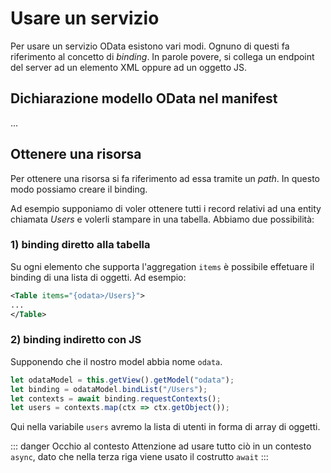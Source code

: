 # Usare un servizio

Per usare un servizio OData esistono vari modi. Ognuno di questi fa riferimento
al concetto di _binding_. In parole povere, si collega un endpoint del server ad
un elemento XML oppure ad un oggetto JS.

## Dichiarazione modello OData nel manifest

...

## Ottenere una risorsa

Per ottenere una risorsa si fa riferimento ad essa tramite un _path_.
In questo modo possiamo creare il binding.

Ad esempio supponiamo di voler ottenere tutti i record relativi ad una entity chiamata _Users_
e volerli stampare in una tabella. Abbiamo due possibilità:

### 1) binding diretto alla tabella

Su ogni elemento che supporta l'aggregation `items` è possibile
effetuare il binding di una lista di oggetti. Ad esempio:

```xml
<Table items="{odata>/Users}">
...
</Table>
```

### 2) binding indiretto con JS

Supponendo che il nostro model abbia nome `odata`.

```js
let odataModel = this.getView().getModel("odata");
let binding = odataModel.bindList("/Users");
let contexts = await binding.requestContexts();
let users = contexts.map(ctx => ctx.getObject());
```

Qui nella variabile `users` avremo la lista di utenti in forma di array di
oggetti.

::: danger Occhio al contesto
Attenzione ad usare tutto ciò in un contesto `async`, dato che nella terza riga
viene usato il costrutto `await`
:::

